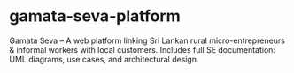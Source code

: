 # gamata-seva-platform
Gamata Seva – A web platform linking Sri Lankan rural micro-entrepreneurs &amp; informal workers with local customers. Includes full SE documentation: UML diagrams, use cases, and architectural design.
